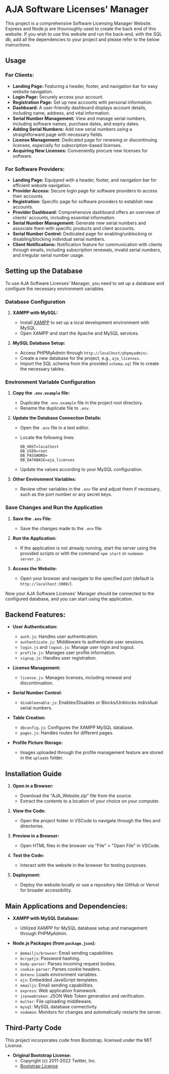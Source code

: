# AJA Software Licenses' Manager

This project is a comprehensive Software Licensing Manager Website. Express and Node.js are thouroughly used to create the back end of this website. If you wish to use this website and run the back-end, with the SQL db, add all the dependencies to your project and please refer to the below instructions.

## Usage

### For Clients:

- **Landing Page:** Featuring a header, footer, and navigation bar for easy website navigation.
- **Login Page:** Securely access your account.
- **Registration Page:** Set up new accounts with personal information.
- **Dashboard:** A user-friendly dashboard displays account details, including name, address, and vital information.
- **Serial Number Management:** View and manage serial numbers, including software names, purchase dates, and expiry dates.
- **Adding Serial Numbers:** Add new serial numbers using a straightforward page with necessary fields.
- **License Management:** Dedicated page for renewing or discontinuing licenses, especially for subscription-based licenses.
- **Acquiring New Licenses:** Conveniently procure new licenses for software.

### For Software Providers:

- **Landing Page:** Equipped with a header, footer, and navigation bar for efficient website navigation.
- **Provider Access:** Secure login page for software providers to access their accounts.
- **Registration:** Specific page for software providers to establish new accounts.
- **Provider Dashboard:** Comprehensive dashboard offers an overview of clients' accounts, including essential information.
- **Serial Number Management:** Generate new serial numbers and associate them with specific products and client accounts.
- **Serial Number Control:** Dedicated page for enabling/unblocking or disabling/blocking individual serial numbers.
- **Client Notifications:** Notification feature for communication with clients through emails, including subscription renewals, invalid serial numbers, and irregular serial number usage.


## Setting up the Database

To use AJA Software Licenses' Manager, you need to set up a database and configure the necessary environment variables.

### Database Configuration

1. **XAMPP with MySQL:**
   - Install [XAMPP](https://www.apachefriends.org/index.html) to set up a local development environment with MySQL.
   - Open XAMPP and start the Apache and MySQL services.

2. **MySQL Database Setup:**
   - Access PHPMyAdmin through `http://localhost/phpmyadmin/`.
   - Create a new database for the project, e.g., `aja_licenses`.
   - Import the SQL schema from the provided `schema.sql` file to create the necessary tables.

### Environment Variable Configuration

1. **Copy the `.env.example` file:**
   - Duplicate the `.env.example` file in the project root directory.
   - Rename the duplicate file to `.env`.

2. **Update the Database Connection Details:**
   - Open the `.env` file in a text editor.
   - Locate the following lines:

     ```env
     DB_HOST=localhost
     DB_USER=root
     DB_PASSWORD=
     DB_DATABASE=aja_licenses
     ```

   - Update the values according to your MySQL configuration.
   
3. **Other Environment Variables:**
   - Review other variables in the `.env` file and adjust them if necessary, such as the port number or any secret keys.

### Save Changes and Run the Application

1. **Save the `.env` File:**
   - Save the changes made to the `.env` file.

2. **Run the Application:**
   - If the application is not already running, start the server using the provided scripts or with the command `npm start` or `nodemon server.js`.

3. **Access the Website:**
   - Open your browser and navigate to the specified port (default is `http://localhost:3000/`).

Now your AJA Software Licenses' Manager should be connected to the configured database, and you can start using the application.

## Backend Features:

- **User Authentication:**
  - `auth.js`: Handles user authentication.
  - `authenticate.js`: Middleware to authenticate user sessions.
  - `login.js` and `logout.js`: Manage user login and logout.
  - `profile.js`: Manages user profile information.
  - `signup.js`: Handles user registration.

- **License Management:**
  - `license.js`: Manages licenses, including renewal and discontinuation.

- **Serial Number Control:**
  - `disableenable.js`: Enables/Disables or Blocks/Unblocks individual serial numbers.

- **Table Creation:**
  - `dbconfig.js`: Configures the XAMPP MySQL database.
  - `pages.js`: Handles routes for different pages.

- **Profile Picture Storage:**
  - Images uploaded through the profile management feature are stored in the `uploads` folder.

## Installation Guide

1. **Open in a Browser:**
   - Download the "AJA_Website.zip" file from the source.
   - Extract the contents to a location of your choice on your computer.
  
2. **View the Code:**
   - Open the project folder in VSCode to navigate through the files and directories.

3. **Preview in a Browser:**
   - Open HTML files in the browser via "File" > "Open File" in VSCode.

4. **Test the Code:**
   - Interact with the website in the browser for testing purposes.

5. **Deployment:**
   - Deploy the website locally or use a repository like GitHub or Vercel for broader accessibility.

## Main Applications and Dependencies:

- **XAMPP with MySQL Database:**
  - Utilized XAMPP for MySQL database setup and management through PHPMyAdmin.

- **Node.js Packages (from `package.json`):**
  - `@emailjs/browser`: Email sending capabilities.
  - `bcryptjs`: Password hashing.
  - `body-parser`: Parses incoming request bodies.
  - `cookie-parser`: Parses cookie headers.
  - `dotenv`: Loads environment variables.
  - `ejs`: Embedded JavaScript templates.
  - `emailjs`: Email sending capabilities.
  - `express`: Web application framework.
  - `jsonwebtoken`: JSON Web Token generation and verification.
  - `multer`: File uploading middleware.
  - `mysql`: MySQL database connectivity.
  - `nodemon`: Monitors for changes and automatically restarts the server.

## Third-Party Code

This project incorporates code from Bootstrap, licensed under the MIT License.

- **Original Bootstrap License:**
  - Copyright (c) 2011-2022 Twitter, Inc.
  - [Bootstrap License](https://github.com/twbs/bootstrap/blob/main/LICENSE)
